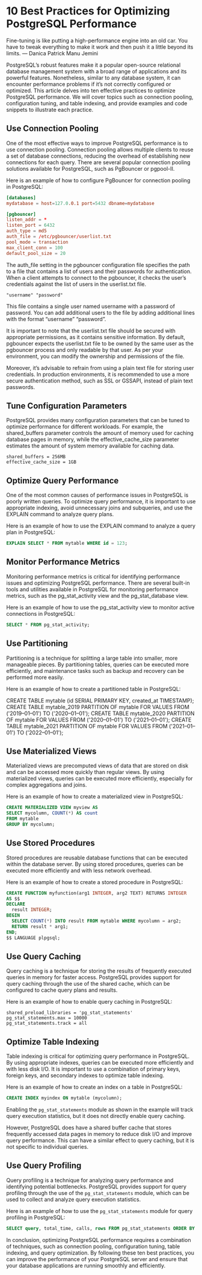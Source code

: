  

# 10 Best Practices for Optimizing PostgreSQL Performance
Fine-tuning is like putting a high-performance engine into an old car. You have to tweak everything to make it work and then push it a little beyond its limits. — Danica Patrick
Manu Jemini 


PostgreSQL’s robust features make it a popular open-source relational database management system with a broad range of applications and its powerful features. Nonetheless, similar to any database system, it can encounter performance problems if it’s not correctly configured or optimized. This article delves into ten effective practices to optimize PostgreSQL performance. We will cover topics such as connection pooling, configuration tuning, and table indexing, and provide examples and code snippets to illustrate each practice.

## Use Connection Pooling

One of the most effective ways to improve PostgreSQL performance is to use connection pooling. Connection pooling allows multiple clients to reuse a set of database connections, reducing the overhead of establishing new connections for each query. There are several popular connection pooling solutions available for PostgreSQL, such as PgBouncer or pgpool-II.

Here is an example of how to configure PgBouncer for connection pooling in PostgreSQL:
```conf
[databases]
mydatabase = host=127.0.0.1 port=5432 dbname=mydatabase

[pgbouncer]
listen_addr = *
listen_port = 6432
auth_type = md5
auth_file = /etc/pgbouncer/userlist.txt
pool_mode = transaction
max_client_conn = 100
default_pool_size = 20
```

The auth_file setting in the pgbouncer configuration file specifies the path to a file that contains a list of users and their passwords for authentication. When a client attempts to connect to the pgbouncer, it checks the user’s credentials against the list of users in the userlist.txt file.
```
"username" "password"
```
This file contains a single user named username with a password of password. You can add additional users to the file by adding additional lines with the format “username” “password”.

It is important to note that the userlist.txt file should be secured with appropriate permissions, as it contains sensitive information. By default, pgbouncer expects the userlist.txt file to be owned by the same user as the pgbouncer process and only readable by that user. As per your environment, you can modify the ownership and permissions of the file.

Moreover, it’s advisable to refrain from using a plain text file for storing user credentials. In production environments, it is recommended to use a more secure authentication method, such as SSL or GSSAPI, instead of plain text passwords.

## Tune Configuration Parameters

PostgreSQL provides many configuration parameters that can be tuned to optimize performance for different workloads. For example, the shared_buffers parameter controls the amount of memory used for caching database pages in memory, while the effective_cache_size parameter estimates the amount of system memory available for caching data.
```
shared_buffers = 256MB
effective_cache_size = 1GB
```
## Optimize Query Performance

One of the most common causes of performance issues in PostgreSQL is poorly written queries. To optimize query performance, it is important to use appropriate indexing, avoid unnecessary joins and subqueries, and use the EXPLAIN command to analyze query plans.

Here is an example of how to use the EXPLAIN command to analyze a query plan in PostgreSQL:
```sql
EXPLAIN SELECT * FROM mytable WHERE id = 123;
```

## Monitor Performance Metrics

Monitoring performance metrics is critical for identifying performance issues and optimizing PostgreSQL performance. There are several built-in tools and utilities available in PostgreSQL for monitoring performance metrics, such as the pg_stat_activity view and the pg_stat_database view.

Here is an example of how to use the pg_stat_activity view to monitor active connections in PostgreSQL:
```sql
SELECT * FROM pg_stat_activity;

```
## Use Partitioning

Partitioning is a technique for splitting a large table into smaller, more manageable pieces. By partitioning tables, queries can be executed more efficiently, and maintenance tasks such as backup and recovery can be performed more easily.

Here is an example of how to create a partitioned table in PostgreSQL:

CREATE TABLE mytable (id SERIAL PRIMARY KEY, created_at TIMESTAMP);
CREATE TABLE mytable_2019 PARTITION OF mytable FOR VALUES FROM ('2019–01–01') TO ('2020–01–01');
CREATE TABLE mytable_2020 PARTITION OF mytable FOR VALUES FROM ('2020–01–01') TO ('2021–01–01');
CREATE TABLE mytable_2021 PARTITION OF mytable FOR VALUES FROM ('2021–01–01') TO ('2022–01–01');

## Use Materialized Views

Materialized views are precomputed views of data that are stored on disk and can be accessed more quickly than regular views. By using materialized views, queries can be executed more efficiently, especially for complex aggregations and joins.

Here is an example of how to create a materialized view in PostgreSQL:
```sql
CREATE MATERIALIZED VIEW myview AS
SELECT mycolumn, COUNT(*) AS count
FROM mytable
GROUP BY mycolumn;
```
## Use Stored Procedures

Stored procedures are reusable database functions that can be executed within the database server. By using stored procedures, queries can be executed more efficiently and with less network overhead.

Here is an example of how to create a stored procedure in PostgreSQL:
```sql
CREATE FUNCTION myfunction(arg1 INTEGER, arg2 TEXT) RETURNS INTEGER
AS $$
DECLARE
  result INTEGER;
BEGIN
  SELECT COUNT(*) INTO result FROM mytable WHERE mycolumn = arg2;
  RETURN result * arg1;
END;
$$ LANGUAGE plpgsql;
```

## Use Query Caching

Query caching is a technique for storing the results of frequently executed queries in memory for faster access. PostgreSQL provides support for query caching through the use of the shared cache, which can be configured to cache query plans and results.

Here is an example of how to enable query caching in PostgreSQL:
```
shared_preload_libraries = 'pg_stat_statements'
pg_stat_statements.max = 10000
pg_stat_statements.track = all
```

## Optimize Table Indexing

Table indexing is critical for optimizing query performance in PostgreSQL. By using appropriate indexes, queries can be executed more efficiently and with less disk I/O. It is important to use a combination of primary keys, foreign keys, and secondary indexes to optimize table indexing.

Here is an example of how to create an index on a table in PostgreSQL:
```sql
CREATE INDEX myindex ON mytable (mycolumn);
```
Enabling the ```pg_stat_statements``` module as shown in the example will track query execution statistics, but it does not directly enable query caching.

However, PostgreSQL does have a shared buffer cache that stores frequently accessed data pages in memory to reduce disk I/O and improve query performance. This can have a similar effect to query caching, but it is not specific to individual queries.

## Use Query Profiling

Query profiling is a technique for analyzing query performance and identifying potential bottlenecks. PostgreSQL provides support for query profiling through the use of the ```pg_stat_statements``` module, which can be used to collect and analyze query execution statistics.

Here is an example of how to use the ```pg_stat_statements``` module for query profiling in PostgreSQL:

```sql
SELECT query, total_time, calls, rows FROM pg_stat_statements ORDER BY total_time DESC LIMIT 10;
```

In conclusion, optimizing PostgreSQL performance requires a combination of techniques, such as connection pooling, configuration tuning, table indexing, and query optimization. By following these ten best practices, you can improve the performance of your PostgreSQL server and ensure that your database applications are running smoothly and efficiently.
